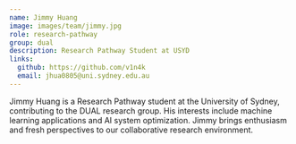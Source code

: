 ```yaml
---
name: Jimmy Huang
image: images/team/jimmy.jpg
role: research-pathway
group: dual
description: Research Pathway Student at USYD
links:
  github: https://github.com/v1n4k
  email: jhua0805@uni.sydney.edu.au
---
```

Jimmy Huang is a Research Pathway student at the University of Sydney, contributing to the DUAL research group. His interests include machine learning applications and AI system optimization. Jimmy brings enthusiasm and fresh perspectives to our collaborative research environment.
